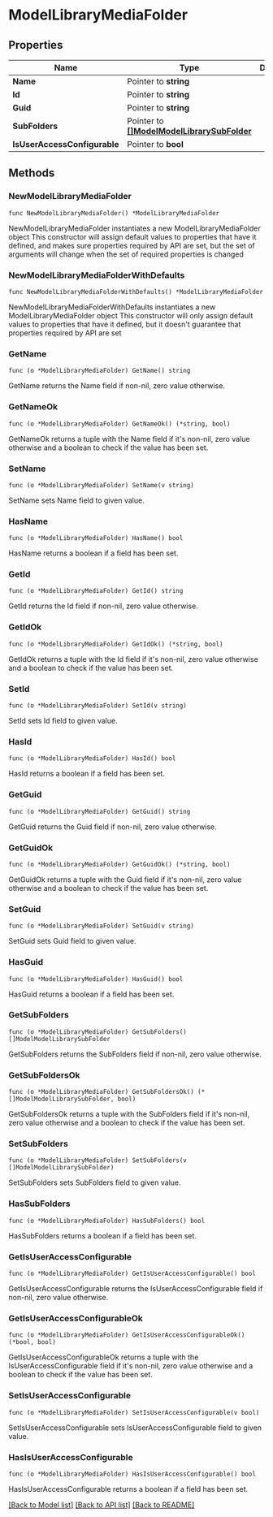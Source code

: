 # ModelLibraryMediaFolder

## Properties

Name | Type | Description | Notes
------------ | ------------- | ------------- | -------------
**Name** | Pointer to **string** |  | [optional] 
**Id** | Pointer to **string** |  | [optional] 
**Guid** | Pointer to **string** |  | [optional] 
**SubFolders** | Pointer to [**[]ModelModelLibrarySubFolder**](ModelModelLibrarySubFolder.md) |  | [optional] 
**IsUserAccessConfigurable** | Pointer to **bool** |  | [optional] 

## Methods

### NewModelLibraryMediaFolder

`func NewModelLibraryMediaFolder() *ModelLibraryMediaFolder`

NewModelLibraryMediaFolder instantiates a new ModelLibraryMediaFolder object
This constructor will assign default values to properties that have it defined,
and makes sure properties required by API are set, but the set of arguments
will change when the set of required properties is changed

### NewModelLibraryMediaFolderWithDefaults

`func NewModelLibraryMediaFolderWithDefaults() *ModelLibraryMediaFolder`

NewModelLibraryMediaFolderWithDefaults instantiates a new ModelLibraryMediaFolder object
This constructor will only assign default values to properties that have it defined,
but it doesn't guarantee that properties required by API are set

### GetName

`func (o *ModelLibraryMediaFolder) GetName() string`

GetName returns the Name field if non-nil, zero value otherwise.

### GetNameOk

`func (o *ModelLibraryMediaFolder) GetNameOk() (*string, bool)`

GetNameOk returns a tuple with the Name field if it's non-nil, zero value otherwise
and a boolean to check if the value has been set.

### SetName

`func (o *ModelLibraryMediaFolder) SetName(v string)`

SetName sets Name field to given value.

### HasName

`func (o *ModelLibraryMediaFolder) HasName() bool`

HasName returns a boolean if a field has been set.

### GetId

`func (o *ModelLibraryMediaFolder) GetId() string`

GetId returns the Id field if non-nil, zero value otherwise.

### GetIdOk

`func (o *ModelLibraryMediaFolder) GetIdOk() (*string, bool)`

GetIdOk returns a tuple with the Id field if it's non-nil, zero value otherwise
and a boolean to check if the value has been set.

### SetId

`func (o *ModelLibraryMediaFolder) SetId(v string)`

SetId sets Id field to given value.

### HasId

`func (o *ModelLibraryMediaFolder) HasId() bool`

HasId returns a boolean if a field has been set.

### GetGuid

`func (o *ModelLibraryMediaFolder) GetGuid() string`

GetGuid returns the Guid field if non-nil, zero value otherwise.

### GetGuidOk

`func (o *ModelLibraryMediaFolder) GetGuidOk() (*string, bool)`

GetGuidOk returns a tuple with the Guid field if it's non-nil, zero value otherwise
and a boolean to check if the value has been set.

### SetGuid

`func (o *ModelLibraryMediaFolder) SetGuid(v string)`

SetGuid sets Guid field to given value.

### HasGuid

`func (o *ModelLibraryMediaFolder) HasGuid() bool`

HasGuid returns a boolean if a field has been set.

### GetSubFolders

`func (o *ModelLibraryMediaFolder) GetSubFolders() []ModelModelLibrarySubFolder`

GetSubFolders returns the SubFolders field if non-nil, zero value otherwise.

### GetSubFoldersOk

`func (o *ModelLibraryMediaFolder) GetSubFoldersOk() (*[]ModelModelLibrarySubFolder, bool)`

GetSubFoldersOk returns a tuple with the SubFolders field if it's non-nil, zero value otherwise
and a boolean to check if the value has been set.

### SetSubFolders

`func (o *ModelLibraryMediaFolder) SetSubFolders(v []ModelModelLibrarySubFolder)`

SetSubFolders sets SubFolders field to given value.

### HasSubFolders

`func (o *ModelLibraryMediaFolder) HasSubFolders() bool`

HasSubFolders returns a boolean if a field has been set.

### GetIsUserAccessConfigurable

`func (o *ModelLibraryMediaFolder) GetIsUserAccessConfigurable() bool`

GetIsUserAccessConfigurable returns the IsUserAccessConfigurable field if non-nil, zero value otherwise.

### GetIsUserAccessConfigurableOk

`func (o *ModelLibraryMediaFolder) GetIsUserAccessConfigurableOk() (*bool, bool)`

GetIsUserAccessConfigurableOk returns a tuple with the IsUserAccessConfigurable field if it's non-nil, zero value otherwise
and a boolean to check if the value has been set.

### SetIsUserAccessConfigurable

`func (o *ModelLibraryMediaFolder) SetIsUserAccessConfigurable(v bool)`

SetIsUserAccessConfigurable sets IsUserAccessConfigurable field to given value.

### HasIsUserAccessConfigurable

`func (o *ModelLibraryMediaFolder) HasIsUserAccessConfigurable() bool`

HasIsUserAccessConfigurable returns a boolean if a field has been set.


[[Back to Model list]](../README.md#documentation-for-models) [[Back to API list]](../README.md#documentation-for-api-endpoints) [[Back to README]](../README.md)



